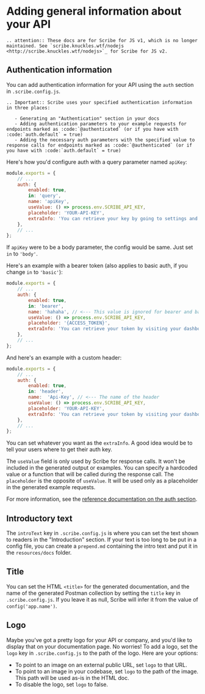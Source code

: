 # Adding general information about your API

```eval_rst
.. attention:: These docs are for Scribe for JS v1, which is no longer maintained. See `scribe.knuckles.wtf/nodejs <http://scribe.knuckles.wtf/nodejs>`_ for Scribe for JS v2.
```

## Authentication information
You can add authentication information for your API using the `auth` section in `.scribe.config.js`. 

```eval_rst
.. Important:: Scribe uses your specified authentication information in three places:

   - Generating an "Authentication" section in your docs
   - Adding authentication parameters to your example requests for endpoints marked as :code:`@authenticated` (or if you have with :code:`auth.default` = true)
   - Adding the necessary auth parameters with the specified value to response calls for endpoints marked as :code:`@authenticated` (or if you have with :code:`auth.default` = true)
```

Here's how you'd configure auth with a query parameter named `apiKey`:

```js
module.exports = {
    // ...
    auth: {
        enabled: true,
        in: 'query',
        name: 'apiKey',
        useValue: () => process.env.SCRIBE_API_KEY,
        placeholder: 'YOUR-API-KEY',
        extraInfo: 'You can retrieve your key by going to settings and clicking <b>Generate API key</b>.',
    },
    // ...
};
```

If `apiKey` were to be a body parameter, the config would be same. Just set `in` to `'body'`.

Here's an example with a bearer token (also applies to basic auth, if you change `in` to `'basic'`):


```js
module.exports = {
    // ...
    auth: {
        enabled: true,
        in: 'bearer',
        name: 'hahaha', // <--- This value is ignored for bearer and basic auth
        useValue: () => process.env.SCRIBE_API_KEY,
        placeholder: '{ACCESS_TOKEN}',
        extraInfo: 'You can retrieve your token by visiting your dashboard and clicking <b>Generate API token</b>.',
    },
    // ...
};
```

And here's an example with a custom header:



```js
module.exports = {
    // ...
    auth: {
        enabled: true,
        in: 'header',
        name:  'Api-Key', // <--- The name of the header
        useValue: () => process.env.SCRIBE_API_KEY,
        placeholder: 'YOUR-API-KEY',
        extraInfo: 'You can retrieve your token by visiting your dashboard and clicking <b>Generate API token</b>.',
    },
    // ...
};
```

You can set whatever you want as the `extraInfo`. A good idea would be to tell your users where to get their auth key.

The `useValue` field is only used by Scribe for response calls. It won't be included in the generated output or examples. You can specify a hardcoded value or a function that will be called during the response call.
                                        The `placeholder` is the opposite of `useValue`. It will be used only as a placeholder in the generated example requests.

For more information, see the [reference documentation on the auth section](config.html#auth).

## Introductory text
The `introText` key in `.scribe.config.js` is where you can set the text shown to readers in the "Introduction" section. If your text is too long to be put in a config file, you can create a `prepend.md` containing the intro text and put it in the `resources/docs` folder.

## Title
You can set the HTML `<title>` for the generated documentation, and the name of the generated Postman collection by setting the `title` key in `.scribe.config.js`. If you leave it as null, Scribe will infer it from the value of `config('app.name')`.

## Logo
Maybe you've got a pretty logo for your API or company, and you'd like to display that on your documentation page. No worries! To add a logo, set the `logo` key in `.scribe.config.js` to the path of the logo.  Here are your options:

- To point to an image on an external public URL, set `logo` to that URL.
- To point to an image in your codebase, set `logo` to the path of the image. This path will be used as-is in the HTML doc.
- To disable the logo, set `logo` to false.
